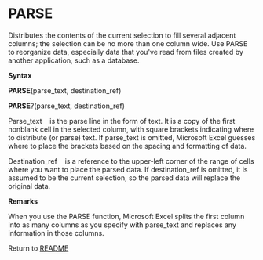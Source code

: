 # PARSE

Distributes the contents of the current selection to fill several
adjacent columns; the selection can be no more than one column wide. Use
PARSE to reorganize data, especially data that you've read from files
created by another application, such as a database.

**Syntax**

**PARSE**(parse\_text, destination\_ref)

**PARSE**?(parse\_text, destination\_ref)

Parse\_text&nbsp;&nbsp;&nbsp;&nbsp;is the parse line in the form of
text. It is a copy of the first nonblank cell in the selected column,
with square brackets indicating where to distribute (or parse) text. If
parse\_text is omitted, Microsoft Excel guesses where to place the
brackets based on the spacing and formatting of data.

Destination\_ref&nbsp;&nbsp;&nbsp;&nbsp;is a reference to the upper-left
corner of the range of cells where you want to place the parsed data. If
destination\_ref is omitted, it is assumed to be the current selection,
so the parsed data will replace the original data.

**Remarks**

When you use the PARSE function, Microsoft Excel splits the first column
into as many columns as you specify with parse\_text and replaces any
information in those columns.



Return to [README](README.md#P)

